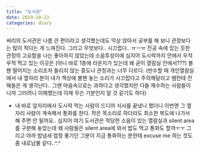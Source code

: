 ```yaml
---
title: "도서관"
date: 2019-10-23
categories: diary
---
```

써리의 도서관은 나름 큰 편이라고 생각했는데도 막상 앉아서 공부를 해 보니 관정보다는 많이 작다는 게 느껴진다. 그리고 무엇보다.. 시끄럽다.. ㅠㅡㅠ 진공 속에 있는 듯한 관정의 고요함을 나는 좋아하지 않았는데 소음투성이에 심지어 도시락까지 안에서 우적우적 먹고 있는 이곳은 (아니 바로 1층에 라운지가 있는데 왜 굳이 열람실 안에서???) 볼펜 떨어지는 소리조차 들리지 않는 중도나 관정과는 너무 다르다. (반수할 때 개인열람실에서 내 옆자리 분이 내가 책상에 볼펜 놓는 소리가 시끄럽다고 주의해달라고 쌤한테 전해들은 게 생각난다.. 그땐 마음속으로는 과하다고 생각했지만 다들 재수하는 사람들이니까 그러려니 이해했는데 이제 무슨 기분인지 알 것 같기도 하다)

 + 내 바로 앞자리에서 도시락 먹는 사람이 드디어 식사를 끝냈나 했더니 이번엔 그 옆자리 사람이 계속해서 통화를 한다. 작은 목소리로 하더라도 최소한 복도에 나가서 해 주면 안 될까요.. 심지어 여기 도서관은 적당한 소음이 있는 열람실과 silent area 를 구분해 놓았는데 왜 사람들은 silent area에 와서 밥도 먹고 통화도 할까ㅜㅜ 그리고 아까 밥냄새 엄청 풍기던 그분이 지금 통화하는 분한테 excuse me 하는 것도 좀 내로남불 같다..^.^
